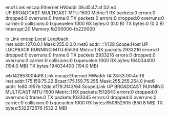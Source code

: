 eno1      Link encap:Ethernet  HWaddr 38:d5:47:af:52:e4  
          UP BROADCAST MULTICAST  MTU:1500  Metric:1
          RX packets:0 errors:0 dropped:0 overruns:0 frame:0
          TX packets:0 errors:0 dropped:0 overruns:0 carrier:0
          collisions:0 txqueuelen:1000 
          RX bytes:0 (0.0 B)  TX bytes:0 (0.0 B)
          Interrupt:20 Memory:fb200000-fb220000 

lo        Link encap:Local Loopback  
          inet addr:127.0.0.1  Mask:255.0.0.0
          inet6 addr: ::1/128 Scope:Host
          UP LOOPBACK RUNNING  MTU:65536  Metric:1
          RX packets:2933216 errors:0 dropped:0 overruns:0 frame:0
          TX packets:2933216 errors:0 dropped:0 overruns:0 carrier:0
          collisions:0 txqueuelen:1000 
          RX bytes:194034400 (194.0 MB)  TX bytes:194034400 (194.0 MB)

wlxf42853004df8 Link encap:Ethernet  HWaddr f4:28:53:00:4d:f8  
          inet addr:175.159.75.22  Bcast:175.159.75.255  Mask:255.255.254.0
          inet6 addr: fe80::957e:12dc:df79:3f43/64 Scope:Link
          UP BROADCAST RUNNING MULTICAST  MTU:1500  Metric:1
          RX packets:1512643 errors:0 dropped:0 overruns:0 frame:0
          TX packets:1033345 errors:0 dropped:0 overruns:0 carrier:0
          collisions:0 txqueuelen:1000 
          RX bytes:650852505 (650.8 MB)  TX bytes:532272576 (532.2 MB)

